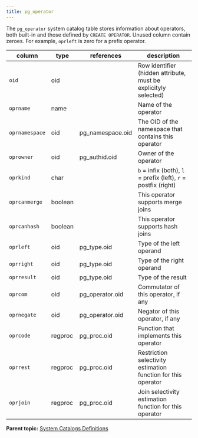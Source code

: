 ```yaml
---
title: pg_operator 
---
```


The `pg_operator` system catalog table stores information about operators, both built-in and those defined by `CREATE OPERATOR`. Unused column contain zeroes. For example, `oprleft` is zero for a prefix operator.

|column|type|references|description|
|------|----|----------|-----------|
|`oid`|oid| |Row identifier \(hidden attribute, must be explicityly selected\)|
|`oprname`|name| |Name of the operator|
|`oprnamespace`|oid|pg\_namespace.oid|The OID of the namespace that contains this operator|
|`oprowner`|oid|pg\_authid.oid|Owner of the operator|
|`oprkind`|char| |`b` = infix \(both\), `l` = prefix \(left\), `r` = postfix \(right\)|
|`oprcanmerge`|boolean| |This operator supports merge joins|
|`oprcanhash`|boolean| |This operator supports hash joins|
|`oprleft`|oid|pg\_type.oid|Type of the left operand|
|`oprright`|oid|pg\_type.oid|Type of the right operand|
|`oprresult`|oid|pg\_type.oid|Type of the result|
|`oprcom`|oid|pg\_operator.oid|Commutator of this operator, if any|
|`oprnegate`|oid|pg\_operator.oid|Negator of this operator, if any|
|`oprcode`|regproc|pg\_proc.oid|Function that implements this operator|
|`oprrest`|regproc|pg\_proc.oid|Restriction selectivity estimation function for this operator|
|`oprjoin`|regproc|pg\_proc.oid|Join selectivity estimation function for this operator|

**Parent topic:** [System Catalogs Definitions](../system_catalogs/catalog_ref-html.html)

